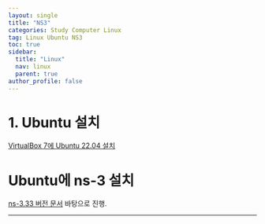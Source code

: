 ```yaml
---
layout: single
title: "NS3"
categories: Study Computer Linux
tag: Linux Ubuntu NS3
toc: true
sidebar:
  title: "Linux"
  nav: linux
  parent: true
author_profile: false
---
```


# 1. Ubuntu 설치
[VirtualBox 7에 Ubuntu 22.04 설치](https://ubuntu.com/tutorials/how-to-run-ubuntu-desktop-on-a-virtual-machine-using-virtualbox#1-overview)

# Ubuntu에 ns-3 설치
[ns-3.33 버전 문서](https://www.nsnam.org/releases/ns-3-33/documentation/) 바탕으로 진행.



---